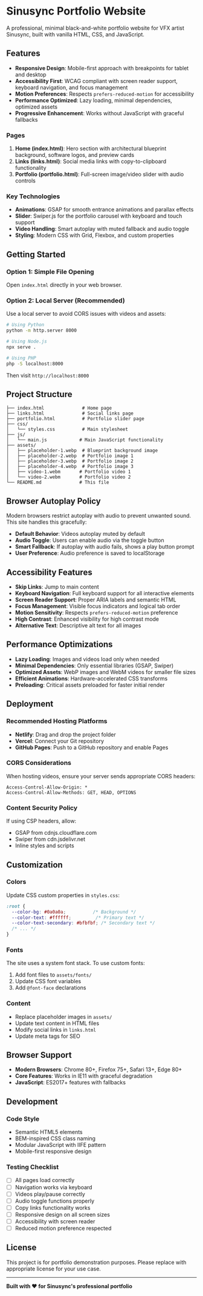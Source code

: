 # Sinusync Portfolio Website

A professional, minimal black-and-white portfolio website for VFX artist Sinusync, built with vanilla HTML, CSS, and JavaScript.

## Features

- **Responsive Design**: Mobile-first approach with breakpoints for tablet and desktop
- **Accessibility First**: WCAG compliant with screen reader support, keyboard navigation, and focus management
- **Motion Preferences**: Respects `prefers-reduced-motion` for accessibility
- **Performance Optimized**: Lazy loading, minimal dependencies, optimized assets
- **Progressive Enhancement**: Works without JavaScript with graceful fallbacks

### Pages

1. **Home (index.html)**: Hero section with architectural blueprint background, software logos, and preview cards
2. **Links (links.html)**: Social media links with copy-to-clipboard functionality  
3. **Portfolio (portfolio.html)**: Full-screen image/video slider with audio controls

### Key Technologies

- **Animations**: GSAP for smooth entrance animations and parallax effects
- **Slider**: Swiper.js for the portfolio carousel with keyboard and touch support
- **Video Handling**: Smart autoplay with muted fallback and audio toggle
- **Styling**: Modern CSS with Grid, Flexbox, and custom properties

## Getting Started

### Option 1: Simple File Opening
Open `index.html` directly in your web browser.

### Option 2: Local Server (Recommended)
Use a local server to avoid CORS issues with videos and assets:

```bash
# Using Python
python -m http.server 8000

# Using Node.js
npx serve .

# Using PHP
php -S localhost:8000
```

Then visit `http://localhost:8000`

## Project Structure

```
├── index.html              # Home page
├── links.html              # Social links page  
├── portfolio.html          # Portfolio slider page
├── css/
│   └── styles.css          # Main stylesheet
├── js/
│   └── main.js            # Main JavaScript functionality
├── assets/
│   ├── placeholder-1.webp  # Blueprint background image
│   ├── placeholder-2.webp  # Portfolio image 1
│   ├── placeholder-3.webp  # Portfolio image 2  
│   ├── placeholder-4.webp  # Portfolio image 3
│   ├── video-1.webm       # Portfolio video 1
│   └── video-2.webm       # Portfolio video 2
└── README.md              # This file
```

## Browser Autoplay Policy

Modern browsers restrict autoplay with audio to prevent unwanted sound. This site handles this gracefully:

- **Default Behavior**: Videos autoplay muted by default
- **Audio Toggle**: Users can enable audio via the toggle button
- **Smart Fallback**: If autoplay with audio fails, shows a play button prompt
- **User Preference**: Audio preference is saved to localStorage

## Accessibility Features

- **Skip Links**: Jump to main content
- **Keyboard Navigation**: Full keyboard support for all interactive elements
- **Screen Reader Support**: Proper ARIA labels and semantic HTML
- **Focus Management**: Visible focus indicators and logical tab order
- **Motion Sensitivity**: Respects `prefers-reduced-motion` preference
- **High Contrast**: Enhanced visibility for high contrast mode
- **Alternative Text**: Descriptive alt text for all images

## Performance Optimizations

- **Lazy Loading**: Images and videos load only when needed
- **Minimal Dependencies**: Only essential libraries (GSAP, Swiper)
- **Optimized Assets**: WebP images and WebM videos for smaller file sizes
- **Efficient Animations**: Hardware-accelerated CSS transforms
- **Preloading**: Critical assets preloaded for faster initial render

## Deployment

### Recommended Hosting Platforms

- **Netlify**: Drag and drop the project folder
- **Vercel**: Connect your Git repository  
- **GitHub Pages**: Push to a GitHub repository and enable Pages

### CORS Considerations

When hosting videos, ensure your server sends appropriate CORS headers:

```
Access-Control-Allow-Origin: *
Access-Control-Allow-Methods: GET, HEAD, OPTIONS
```

### Content Security Policy

If using CSP headers, allow:
- GSAP from cdnjs.cloudflare.com
- Swiper from cdn.jsdelivr.net
- Inline styles and scripts

## Customization

### Colors
Update CSS custom properties in `styles.css`:

```css
:root {
  --color-bg: #0a0a0a;          /* Background */
  --color-text: #ffffff;         /* Primary text */
  --color-text-secondary: #bfbfbf; /* Secondary text */
  /* ... */
}
```

### Fonts
The site uses a system font stack. To use custom fonts:

1. Add font files to `assets/fonts/`
2. Update CSS font variables
3. Add `@font-face` declarations

### Content
- Replace placeholder images in `assets/`
- Update text content in HTML files
- Modify social links in `links.html`
- Update meta tags for SEO

## Browser Support

- **Modern Browsers**: Chrome 80+, Firefox 75+, Safari 13+, Edge 80+
- **Core Features**: Works in IE11 with graceful degradation
- **JavaScript**: ES2017+ features with fallbacks

## Development

### Code Style
- Semantic HTML5 elements
- BEM-inspired CSS class naming
- Modular JavaScript with IIFE pattern
- Mobile-first responsive design

### Testing Checklist
- [ ] All pages load correctly
- [ ] Navigation works via keyboard
- [ ] Videos play/pause correctly  
- [ ] Audio toggle functions properly
- [ ] Copy links functionality works
- [ ] Responsive design on all screen sizes
- [ ] Accessibility with screen reader
- [ ] Reduced motion preference respected

## License

This project is for portfolio demonstration purposes. Please replace with appropriate license for your use case.

---

**Built with ❤️ for Sinusync's professional portfolio**